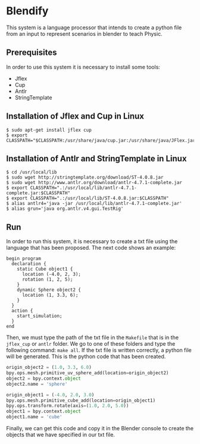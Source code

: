 # Blendify
This system is a language processor that intends to create a python file from an input to represent scenarios in blender to 
teach Physic.

## Prerequisites
In order to use this system it is necessary to install some tools:
* Jflex
* Cup
* Antlr
* StringTemplate

## Installation of Jflex and Cup in Linux
```
$ sudo apt-get install jflex cup
$ export CLASSPATH="$CLASSPATH:/usr/share/java/cup.jar:/usr/share/java/JFlex.jar"
```

## Installation of Antlr and StringTemplate in Linux
```
$ cd /usr/local/lib
$ sudo wget http://stringtemplate.org/download/ST-4.0.8.jar
$ sudo wget http://www.antlr.org/download/antlr-4.7.1-complete.jar
$ export CLASSPATH=".:/usr/local/lib/antlr-4.7.1-complete.jar:$CLASSPATH"
$ export CLASSPATH=".:/usr/local/lib/ST-4.0.8.jar:$CLASSPATH"
$ alias antlr4='java -jar /usr/local/lib/antlr-4.7.1-complete.jar'
$ alias grun='java org.antlr.v4.gui.TestRig'
```

## Run
In order to run this system, it is necessary to create a txt file using the language that has been proposed. The next code shows an example:
```
begin program
  declaration {
    static Cube object1 {
      location (-4.0, 2, 3);
      rotation (1, 2, 5);
    }
    dynamic Sphere object2 {
      location (1, 3.3, 6);
    }
  }
  action {
    start_simulation;
  }
end
```
Then, we must type the path of the txt file in the ``Makefile`` that is in the ``jflex_cup`` or ``antlr`` folder. We go to one
of these folders and type the following command: ``make all``. If the txt file is written correctly, a python file will be
generated. This is the python code that has been created.
```python
origin_object2 = (1.0, 3.3, 6.0)
bpy.ops.mesh.primitive_uv_sphere_add(location=origin_object2)
object2 = bpy.context.object
object2.name = 'sphere'

origin_object1 = (-4.0, 2.0, 3.0)
bpy.ops.mesh.primitive_cube_add(location=origin_object1)
bpy.ops.transform.rotate(axis=(1.0, 2.0, 5.0))
object1 = bpy.context.object
object1.name = 'cube'
```
Finally, we can get this code and copy it in the Blender console to create the objects that we have specified in our txt file.
